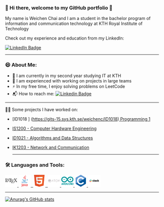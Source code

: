 

### 👋 Hi there, welcome to my GitHub portfolio 👋
My name is Weichen Chai and I am a student in the bachelor program of information and communication technology at KTH Royal Institute of Technology

Check out my experience and education from my LinkedIn:


<div id="badges">
  <a href="https://www.linkedin.com/in/weichen-chai-897479222/">
    <img src="https://img.shields.io/badge/LinkedIn-blue?style=for-the-badge&logo=linkedin&logoColor=white" alt="LinkedIn Badge"/>
  </a>
<div align="center">
</div>

 ---

### :smile: About Me:
  - 🌱 I am currently in my second year studying IT at KTH
  - 💬 I am experienced with working on projects in large teams
  - ⚡ In my free time, I enjoy solving problems on LeetCode
  - 📬 How to reach me: [![Linkedin Badge](https://img.shields.io/badge/-Weichen-blue?style=flat&logo=Linkedin&logoColor=white)](https://www.linkedin.com/in/weichen-chai-897479222/)
  
  ---
👨‍💻 Some projects I have worked on:
- [ID1018 ] (https://gits-15.sys.kth.se/weichenc/ID1018)[ Programming 1](https://github.com/zwjc/ID1018-Labb)
- [IS1200 - Computer Hardware Engineering](https://github.com/zwjc/IS1200-Projekt)
- [ID1021 - Algorithms and Data Structures](https://github.com/zwjc/id1021)
- [IK1203 - Network and Communication](https://github.com/zwjc/ik1203)

  ---
### :hammer_and_wrench: Languages and Tools:
  <div>
    <a href="https://www.latex-project.org/">
    <img src="https://github.com/devicons/devicon/blob/master/icons/latex/latex-original.svg" title="LaTeX" **alt="Latex" width="40" height="40"/>
  <a href="https://www.java.com/en/">
    <img src="https://github.com/devicons/devicon/blob/master/icons/java/java-original-wordmark.svg" title="Java" alt="Java" width="40" height="40"/>&nbsp;
  <a href="https://html.com/html5/">
    <img src="https://github.com/devicons/devicon/blob/master/icons/html5/html5-original.svg" title="HTML5" alt="HTML" width="40" height="40"/>&nbsp;
  <a href="https://atom.io/">
    <img src="https://github.com/devicons/devicon/blob/master/icons/atom/atom-original-wordmark.svg" title="Atom" **alt="Atom" width="40" height="40"/>
  <a href="https://www.arduino.cc/">
    <img src="https://github.com/devicons/devicon/blob/master/icons/arduino/arduino-original-wordmark.svg" title="Arduino" **alt="Arduino" width="40" height="40"/>
  <a href="https://www.cprogramming.com/">
    <img src="https://github.com/devicons/devicon/blob/master/icons/c/c-original.svg" title="C Programming Language" **alt="C" width="40" height="40"/>
  <a href="https://slack.com/">
    <img src="https://github.com/devicons/devicon/blob/master/icons/slack/slack-original-wordmark.svg" title="Slack Workspace" **alt="Slack" width="40" height="40"/>

 
  ---

[![Anurag's GitHub stats](https://github-readme-stats.vercel.app/api?username=ChickenTheSlayer)](https://github.com/anuraghazra/github-readme-stats)



